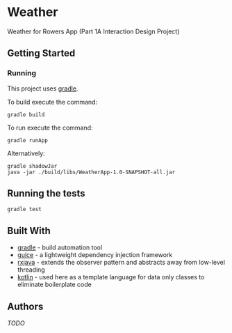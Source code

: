 # Weather
Weather for Rowers App (Part 1A Interaction Design Project)

## Getting Started

### Running

This project uses [gradle](https://gradle.org). 

To build execute the command:

```
gradle build
```

To run execute the command:

```
gradle runApp
```

Alternatively:
```
gradle shadowJar
java -jar ./build/libs/WeatherApp-1.0-SNAPSHOT-all.jar
```

## Running the tests


```
gradle test
```


## Built With
- [gradle](https://gradle.org) -  build automation tool
- [guice](https://github.com/google/guice) - a lightweight dependency injection framework
- [rxjava](https://github.com/ReactiveX/RxJava) - extends the observer pattern and abstracts away from low-level threading
- [kotlin](https://kotlinlang.org) - used here as a template language for data only classes to eliminate boilerplate code
 

## Authors

*TODO*